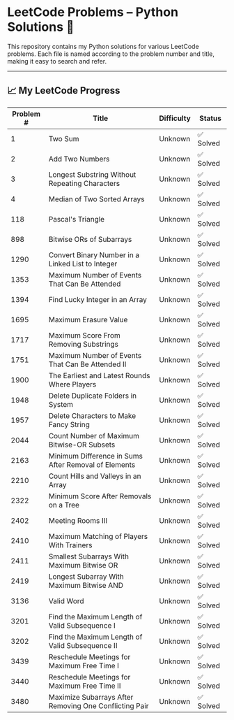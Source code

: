 # LeetCode Problems – Python Solutions 🐍

This repository contains my Python solutions for various LeetCode problems. Each file is named according to the problem number and title, making it easy to search and refer.

---



## 📈 My LeetCode Progress

| Problem # | Title | Difficulty | Status |
|-----------|-------|------------|--------|
| 1 | Two Sum | Unknown | ✅ Solved |
| 2 | Add Two Numbers | Unknown | ✅ Solved |
| 3 | Longest Substring Without Repeating Characters | Unknown | ✅ Solved |
| 4 | Median of Two Sorted Arrays | Unknown | ✅ Solved |
| 118 | Pascal's Triangle | Unknown | ✅ Solved |
| 898 | Bitwise ORs of Subarrays | Unknown | ✅ Solved |
| 1290 | Convert Binary Number in a Linked List to Integer | Unknown | ✅ Solved |
| 1353 | Maximum Number of Events That Can Be Attended | Unknown | ✅ Solved |
| 1394 | Find Lucky Integer in an Array | Unknown | ✅ Solved |
| 1695 | Maximum Erasure Value | Unknown | ✅ Solved |
| 1717 | Maximum Score From Removing Substrings | Unknown | ✅ Solved |
| 1751 | Maximum Number of Events That Can Be Attended II | Unknown | ✅ Solved |
| 1900 | The Earliest and Latest Rounds Where Players | Unknown | ✅ Solved |
| 1948 | Delete Duplicate Folders in System | Unknown | ✅ Solved |
| 1957 | Delete Characters to Make Fancy String | Unknown | ✅ Solved |
| 2044 | Count Number of Maximum Bitwise-OR Subsets | Unknown | ✅ Solved |
| 2163 | Minimum Difference in Sums After Removal of Elements | Unknown | ✅ Solved |
| 2210 | Count Hills and Valleys in an Array | Unknown | ✅ Solved |
| 2322 | Minimum Score After Removals on a Tree | Unknown | ✅ Solved |
| 2402 | Meeting Rooms III | Unknown | ✅ Solved |
| 2410 | Maximum Matching of Players With Trainers | Unknown | ✅ Solved |
| 2411 | Smallest Subarrays With Maximum Bitwise OR | Unknown | ✅ Solved |
| 2419 | Longest Subarray With Maximum Bitwise AND | Unknown | ✅ Solved |
| 3136 | Valid Word | Unknown | ✅ Solved |
| 3201 | Find the Maximum Length of Valid Subsequence I | Unknown | ✅ Solved |
| 3202 | Find the Maximum Length of Valid Subsequence II | Unknown | ✅ Solved |
| 3439 | Reschedule Meetings for Maximum Free Time I | Unknown | ✅ Solved |
| 3440 | Reschedule Meetings for Maximum Free Time II | Unknown | ✅ Solved |
| 3480 | Maximize Subarrays After Removing One Conflicting Pair | Unknown | ✅ Solved |
